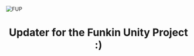 ![FUP](https://github.com/user-attachments/assets/465db7a2-b87a-4f85-a94e-2d9799579a18)
<h1 align="center">Updater for the Funkin Unity Project :)</h1>
